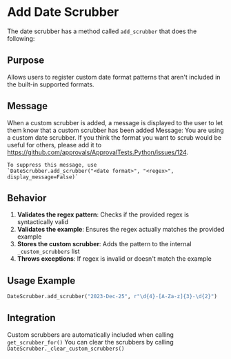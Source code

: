 # Add Date Scrubber

The date scrubber has a method called `add_scrubber` that does the following:

## Purpose
Allows users to register custom date format patterns that aren't included in the built-in supported formats.

## Message
When a custom scrubber is added, a message is displayed to the user to let them know that a custom scrubber has been added 
Message: 
    You are using a custom date scrubber. If you think the format you want to scrub would be useful for others, please add it to https://github.com/approvals/ApprovalTests.Python/issues/124.

    To suppress this message, use 
    `DateScrubber.add_scrubber("<date format>", "<regex>", display_message=False)`


## Behavior
1. **Validates the regex pattern**: Checks if the provided regex is syntactically valid
2. **Validates the example**: Ensures the regex actually matches the provided example
3. **Stores the custom scrubber**: Adds the pattern to the internal `_custom_scrubbers` list
4. **Throws exceptions**: If regex is invalid or doesn't match the example

## Usage Example
```python
DateScrubber.add_scrubber("2023-Dec-25", r"\d{4}-[A-Za-z]{3}-\d{2}")
```

## Integration
Custom scrubbers are automatically included when calling `get_scrubber_for()`
You can clear the scrubbers by calling `DateScrubber._clear_custom_scrubbers()`





